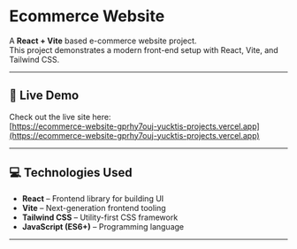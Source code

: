 # Ecommerce Website

A **React + Vite** based e-commerce website project.  
This project demonstrates a modern front-end setup with React, Vite, and Tailwind CSS.

---

## 🚀 Live Demo
Check out the live site here:  
[https://ecommerce-website-gprhy7ouj-yucktis-projects.vercel.app](https://ecommerce-website-gprhy7ouj-yucktis-projects.vercel.app)

---

## 💻 Technologies Used
- **React** – Frontend library for building UI  
- **Vite** – Next-generation frontend tooling  
- **Tailwind CSS** – Utility-first CSS framework  
- **JavaScript (ES6+)** – Programming language  

---
